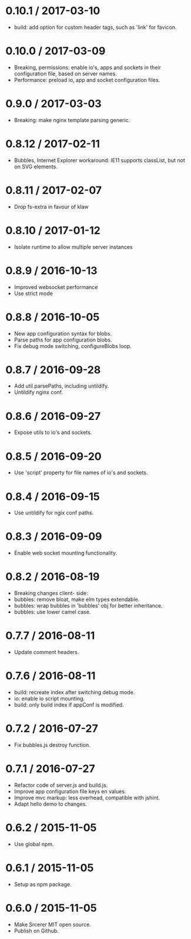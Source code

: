 0.10.1 / 2017-03-10
===================
* build: add option for custom header tags, such as 'link' for favicon.

0.10.0 / 2017-03-09
===================
* Breaking, permissions: enable io's, apps and sockets in their configuration file, based on server names.
* Performance: preload io, app and socket configuration files.

0.9.0 / 2017-03-03
===================
* Breaking: make nginx template parsing generic.

0.8.12 / 2017-02-11
===================
* Bubbles, Internet Explorer workaround: IE11 supports classList, but not on SVG elements.

0.8.11 / 2017-02-07
===================
* Drop fs-extra in favour of klaw

0.8.10 / 2017-01-12
===================
* Isolate runtime to allow multiple server instances

0.8.9 / 2016-10-13
===================
* Improved websocket performance
* Use strict mode

0.8.8 / 2016-10-05
===================
* New app configuration syntax for blobs.
* Parse paths for app configuration blobs.
* Fix debug mode switching, configureBlobs loop.

0.8.7 / 2016-09-28
===================
* Add util.parsePaths, including untildify.
* Untildify nginx conf.

0.8.6 / 2016-09-27
===================
* Expose utils to io's and sockets.

0.8.5 / 2016-09-20
===================
* Use 'script' property for file names of io's and sockets.

0.8.4 / 2016-09-15
===================
* Use untildify for ngix conf paths.

0.8.3 / 2016-09-09
===================
 * Enable web socket mounting functionality.

0.8.2 / 2016-08-19
===================
 * Breaking changes client- side:
 * bubbles: remove bloat, make elm types extendable.
 * bubbles: wrap bubbles in 'bubbles' obj for better inheritance.
 * bubbles: use lower camel case.

0.7.7 / 2016-08-11
===================
 * Update comment headers.

0.7.6 / 2016-08-11
===================
 * build: recreate index after switching debug mode.
 * io: enable io script mounting.
 * build: only build index if appConf is modified.

0.7.2 / 2016-07-27
===================
 * Fix bubbles.js destroy function.

0.7.1 / 2016-07-27
===================
 * Refactor code of server.js and build.js.
 * Improve app configuration file keys en values.
 * Improve mvc markup: less overhead, compatible with jshint.
 * Adapt hello demo to changes.

0.6.2 / 2015-11-05
===================
 * Use global npm.

0.6.1 / 2015-11-05
===================
 * Setup as npm package.

0.6.0 / 2015-11-05
===================
 * Make Srcerer MIT open source.
 * Publish on Github.

